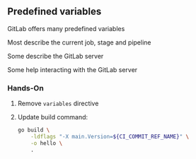 <!-- .slide: id="gitlab_predefined_variables" -->

## Predefined variables

GitLab offers many predefined variables [<i class="fa-solid fa-arrow-up-right-from-square"></i>](https://docs.gitlab.com/ee/ci/variables/predefined_variables.html)

Most describe the current job, stage and pipeline

Some describe the GitLab server

Some help interacting with the GitLab server

### Hands-On

1. Remove `variables` directive
1. Update build command:

    ```bash
    go build \
        -ldflags "-X main.Version=${CI_COMMIT_REF_NAME}" \
        -o hello \
        .
    ```
